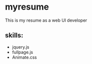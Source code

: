 # myresume
This is my resume as a web UI developer

## skills:
* jquery.js
* fullpage.js
* Animate.css
